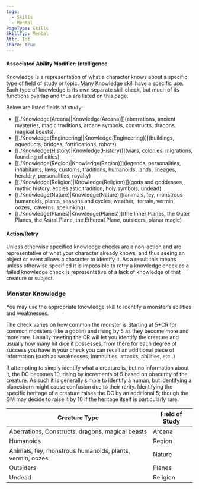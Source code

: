 ```yaml
---
tags:
  - Skills
  - Mental
PageType: Skills
SkillTyp: Mental
Attr: Int
share: true
---
```

#### Associated Ability Modifier: Intelligence
Knowledge is a representation of what a character knows about a specific type of field of study or topic. Many Knowledge skill have a specific use. Each type of knowledge is its own separate skill check, but much of its functions overlap and thus are listed on this page.

Below are listed fields of study:

- [[./Knowledge(Arcana)|Knowledge(Arcana)]](aberrations, ancient mysteries, magic traditions, arcane symbols, constructs, dragons, magical beasts).
- [[./Knowledge(Engineering)|Knowledge(Engineering)]](buildings, aqueducts, bridges, fortifications, robots)
- [[./Knowledge(History)|Knowledge(History)]](wars, colonies, migrations, founding of cities)
- [[./Knowledge(Region)|Knowledge(Region)]](legends, personalities, inhabitants, laws, customs, traditions, humanoids, lands, lineages, heraldry, personalities, royalty)
- [[./Knowledge(Religion)|Knowledge(Religion)]](gods and goddesses, mythic history, ecclesiastic tradition, holy symbols, undead)
- [[./Knowledge(Nature)|Knowledge(Nature)]](animals, fey, monstrous humanoids, plants, seasons and cycles, weather,  terrain, vermin, oozes,  caverns, spelunking)
- [[./Knowledge(Planes)|Knowledge(Planes)]](the Inner Planes, the Outer Planes, the Astral Plane, the Ethereal Plane, outsiders, planar magic)

#### Action/Retry

Unless otherwise specified knowledge checks are a non-action and are representative of what your character already knows, and thus seeing an object or event allows a character to identify it. As a result this means unless otherwise specified it is impossible to retry a knowledge check as a failed knowledge check is representative of a lack of knowledge of that creature or subject.

### Monster Knowledge

You may use the appropriate knowledge skill to identify a monster’s abilities and weaknesses.

The check varies on how common the monster is Starting at 5+CR for common monsters (like a goblin) and rising by 5 as they become more and more rare. Usually meeting the CR will let you identify the creature and usually how many hit dice it possesses, from there for each degree of success you have in your check you can recall an additional piece of information (such as weaknesses, immnuities, attacks, abilities, etc..)

If attempting to simply identify what a creature is, but no information about it, the DC becomes 10, rising by increments of 5 based on obscurity of the creature. As such it is generally simple to identify a human, but identifying a planesborn might cause confusion due to their rarity. Identifying the specific heritage of a creature raises the DC by an additional 5; though the GM may decide to raise it by 10 if the heritage itself is particularly rare.

|Creature Type|Field of Study|
|---|---|
|Aberrations, Constructs, dragons, magical beasts|Arcana|
|Humanoids|Region|
|Animals, fey, monstrous humanoids, plants, vermin, oozes|Nature|
|Outsiders|Planes|
|Undead|Religion|